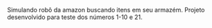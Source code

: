Simulando robô da amazon buscando itens em seu armazém.
Projeto desenvolvido para teste dos números 1-10 e 21.
